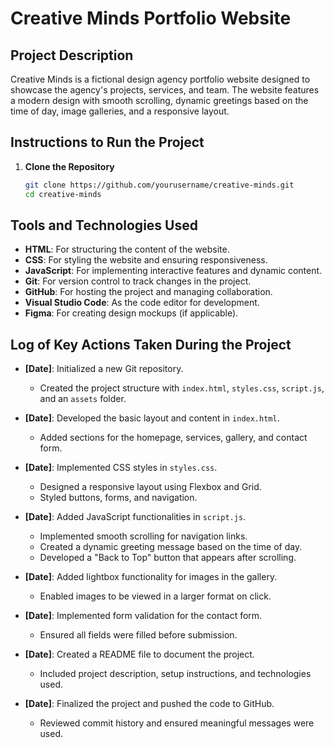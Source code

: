 
# Creative Minds Portfolio Website

## Project Description
Creative Minds is a fictional design agency portfolio website designed to showcase the agency's projects, services, and team. The website features a modern design with smooth scrolling, dynamic greetings based on the time of day, image galleries, and a responsive layout.

## Instructions to Run the Project
1. **Clone the Repository**
   ```bash
   git clone https://github.com/yourusername/creative-minds.git
   cd creative-minds
## Tools and Technologies Used
- **HTML**: For structuring the content of the website.
- **CSS**: For styling the website and ensuring responsiveness.
- **JavaScript**: For implementing interactive features and dynamic content.
- **Git**: For version control to track changes in the project.
- **GitHub**: For hosting the project and managing collaboration.
- **Visual Studio Code**: As the code editor for development.
- **Figma**: For creating design mockups (if applicable).

## Log of Key Actions Taken During the Project
- **[Date]**: Initialized a new Git repository.
  - Created the project structure with `index.html`, `styles.css`, `script.js`, and an `assets` folder.

- **[Date]**: Developed the basic layout and content in `index.html`.
  - Added sections for the homepage, services, gallery, and contact form.

- **[Date]**: Implemented CSS styles in `styles.css`.
  - Designed a responsive layout using Flexbox and Grid.
  - Styled buttons, forms, and navigation.

- **[Date]**: Added JavaScript functionalities in `script.js`.
  - Implemented smooth scrolling for navigation links.
  - Created a dynamic greeting message based on the time of day.
  - Developed a "Back to Top" button that appears after scrolling.

- **[Date]**: Added lightbox functionality for images in the gallery.
  - Enabled images to be viewed in a larger format on click.

- **[Date]**: Implemented form validation for the contact form.
  - Ensured all fields were filled before submission.

- **[Date]**: Created a README file to document the project.
  - Included project description, setup instructions, and technologies used.

- **[Date]**: Finalized the project and pushed the code to GitHub.
  - Reviewed commit history and ensured meaningful messages were used.

